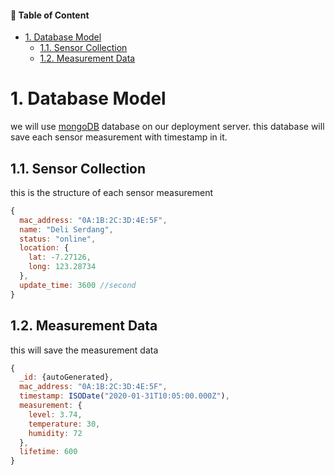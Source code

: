 #### 📑 Table of Content
- [1. Database Model](#1-database-model)
  - [1.1. Sensor Collection](#11-sensor-collection)
  - [1.2. Measurement Data](#12-measurement-data)

# 1. Database Model

we will use [mongoDB](http://mongodb.com) database on our deployment server. this database will save each sensor measurement with timestamp in it.


## 1.1. Sensor Collection 
this is the structure of each sensor measurement

```javascript
{
  mac_address: "0A:1B:2C:3D:4E:5F",
  name: "Deli Serdang",
  status: "online",
  location: {
    lat: -7.27126,
    long: 123.28734
  },
  update_time: 3600 //second
}
```


## 1.2. Measurement Data
this will save the measurement data
```javascript
{
  _id: {autoGenerated},
  mac_address: "0A:1B:2C:3D:4E:5F",
  timestamp: ISODate("2020-01-31T10:05:00.000Z"),
  measurement: {
    level: 3.74,
    temperature: 30,
    humidity: 72
  },
  lifetime: 600
}
```